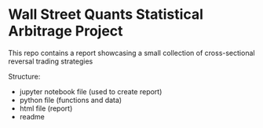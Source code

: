 # Wall Street Quants Statistical Arbitrage Project

This repo contains a report showcasing a small collection of cross-sectional reversal trading strategies

Structure:
- jupyter notebook file (used to create report)
- python file (functions and data)
- html file (report)
- readme
